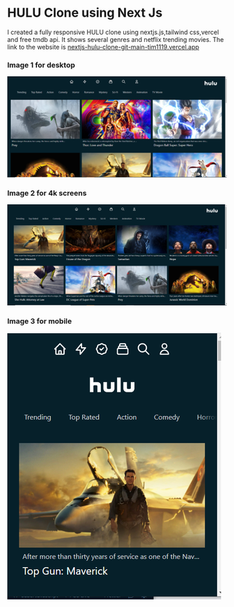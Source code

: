 # HULU Clone using Next Js
I created a fully responsive HULU clone using nextjs.js,tailwind css,vercel and free tmdb api. It shows several genres and netflix trending movies.  The link to the website is [nextjs-hulu-clone-git-main-tim1119.vercel.app](https://nextjs-hulu-clone-tim1119.vercel.app/)






### Image 1 for desktop
![image1.PNG](https://github.com/Tim1119/nextjs-hulu-clone/blob/main/public/image1.PNG?raw=true)

### Image 2 for 4k screens
![image2.PNG](https://github.com/Tim1119/nextjs-hulu-clone/blob/main/public/image2.PNG?raw=true)

### Image 3 for mobile
![image3.PNG](https://github.com/Tim1119/nextjs-hulu-clone/blob/main/public/image3.PNG?raw=true)

